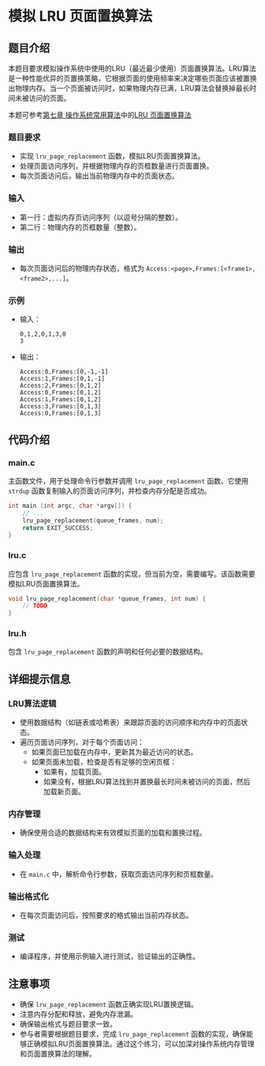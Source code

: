 # 模拟 LRU 页面置换算法

## 题目介绍

本题目要求模拟操作系统中使用的LRU（最近最少使用）页面置换算法。LRU算法是一种性能优异的页置换策略，它根据页面的使用频率来决定哪些页面应该被置换出物理内存。当一个页面被访问时，如果物理内存已满，LRU算法会替换掉最长时间未被访问的页面。

本题可参考[第七章 操作系统常用算法](../chapter_4.md)中的[LRU 页面置换算法](../chapter_4_2.md)

### 题目要求

- 实现 `lru_page_replacement` 函数，模拟LRU页面置换算法。
- 处理页面访问序列，并根据物理内存的页框数量进行页面置换。
- 每次页面访问后，输出当前物理内存中的页面状态。

### 输入

- 第一行：虚拟内存页访问序列（以逗号分隔的整数）。
- 第二行：物理内存的页框数量（整数）。

### 输出

- 每次页面访问后的物理内存状态，格式为 `Access:<page>,Frames:[<frame1>,<frame2>,...]`。

### 示例

- 输入：
  ```
  0,1,2,0,1,3,0
  3
  ```
- 输出：
  ```
  Access:0,Frames:[0,-1,-1]
  Access:1,Frames:[0,1,-1]
  Access:2,Frames:[0,1,2]
  Access:0,Frames:[0,1,2]
  Access:1,Frames:[0,1,2]
  Access:3,Frames:[0,1,3]
  Access:0,Frames:[0,1,3]
  ```

## 代码介绍

### main.c

主函数文件，用于处理命令行参数并调用 `lru_page_replacement` 函数。它使用 `strdup` 函数复制输入的页面访问序列，并检查内存分配是否成功。

```c
int main (int argc, char *argv[]) {
    // ...
    lru_page_replacement(queue_frames, num);
    return EXIT_SUCCESS;
}
```

### lru.c

应包含 `lru_page_replacement` 函数的实现，但当前为空，需要编写。该函数需要模拟LRU页面置换算法。

```c
void lru_page_replacement(char *queue_frames, int num) {
    // TODO
}
```

### lru.h

包含 `lru_page_replacement` 函数的声明和任何必要的数据结构。

## 详细提示信息

### LRU算法逻辑

- 使用数据结构（如链表或哈希表）来跟踪页面的访问顺序和内存中的页面状态。
- 遍历页面访问序列，对于每个页面访问：
  - 如果页面已加载在内存中，更新其为最近访问的状态。
  - 如果页面未加载，检查是否有足够的空闲页框：
    - 如果有，加载页面。
    - 如果没有，根据LRU算法找到并置换最长时间未被访问的页面，然后加载新页面。

### 内存管理

- 确保使用合适的数据结构来有效模拟页面的加载和置换过程。

### 输入处理

- 在 `main.c` 中，解析命令行参数，获取页面访问序列和页框数量。

### 输出格式化

- 在每次页面访问后，按照要求的格式输出当前内存状态。

### 测试

- 编译程序，并使用示例输入进行测试，验证输出的正确性。

## 注意事项

- 确保 `lru_page_replacement` 函数正确实现LRU置换逻辑。
- 注意内存分配和释放，避免内存泄漏。
- 确保输出格式与题目要求一致。
- 参与者需要根据题目要求，完成 `lru_page_replacement` 函数的实现，确保能够正确模拟LRU页面置换算法。通过这个练习，可以加深对操作系统内存管理和页面置换算法的理解。